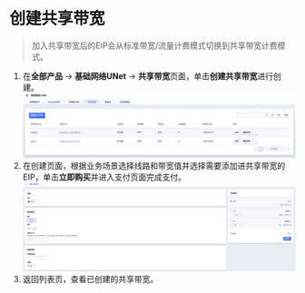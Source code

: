 # 创建共享带宽
> 加入共享带宽后的EIP会从标准带宽/流量计费模式切换到共享带宽计费模式。
1. 在**全部产品** -> **基础网络UNet** -> **共享带宽**页面，单击**创建共享带宽**进行创建。
![image](/images/15.png)
2. 在创建页面，根据业务场景选择线路和带宽值并选择需要添加进共享带宽的EIP，单击**立即购买**并进入支付页面完成支付。
![image](/images/16.png)
3. 返回列表页，查看已创建的共享带宽。
